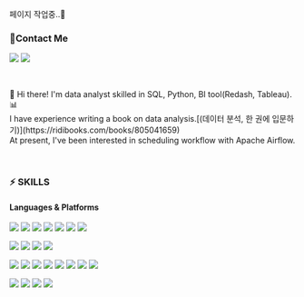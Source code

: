 페이지 작업중..🎈

### 📌Contact Me
<p>
  <a href="https://velog.io/@moonstar" target="_blank"><img src="https://img.shields.io/badge/Blog-FF5722?style=flat&logo=Blogger&logoColor=FFFFFF&"/></a>
  <a href="mailto:0803whdgus@naver.com" target="_blank"><img src="https://img.shields.io/badge/0803whdgus@naver.com-00000?style=flat&logo=naver&logoColor=FFFFFF&"/></a>
</p>
 
</br>

<p>
  👋&nbsp;Hi there! I'm data analyst skilled in SQL, Python, BI tool(Redash, Tableau).📊</br>
  I have experience writing a book on data analysis.[(데이터 분석, 한 권에 입문하기)](https://ridibooks.com/books/805041659)</br>
  At present, I've been interested in scheduling workflow with Apache Airflow.
</p>


</br>

### ⚡ SKILLS
#### Languages & Platforms
<p>
  <img src="https://img.shields.io/badge/Python-3776AB?style=flat&logo=Python&logoColor=FFFFFF&"/>
  <img src="https://img.shields.io/badge/Trino-DD00A1?style=flat&logo=Trino&logoColor=FFFFFF&"/>
  <img src="https://img.shields.io/badge/MySQL-4479A1?style=flat&logo=mysql&logoColor=FFFFFF&"/>
  <img src="https://img.shields.io/badge/PostgreSQL-4169E1?style=flat&logo=postgresql&logoColor=FFFFFF&"/>
  <img src="https://img.shields.io/badge/Markdown-000000?style=flat&logo=markdown&logoColor=FFFFFF&"/>
  <img src="https://img.shields.io/badge/LaTeX-008080?style=flat&logo=latex&logoColor=FFFFFF&"/>
  <img src="https://img.shields.io/badge/R-276DC3?style=flat&logo=R&logoColor=FFFFFF&"/>
</p>
<p>
  <img src="https://img.shields.io/badge/Jupyter-F37626?style=flat&logo=jupyter&logoColor=FFFFFF&"/>
  <img src="https://img.shields.io/badge/VS Code-007ACC?style=flat&logo=visualstudiocode&logoColor=FFFFFF&"/>
  <img src="https://img.shields.io/badge/Anaconda-44A833?style=flat&logo=anaconda&logoColor=FFFFFF&"/>
  <img src="https://img.shields.io/badge/Airflow-017CEE?style=flat&logo=apacheairflow&logoColor=FFFFFF&"/>
</p>
<p>
  <img src="https://img.shields.io/badge/Pandas-150458?style=flat&logo=pandas&logoColor=FFFFFF&"/>
  <img src="https://img.shields.io/badge/Numpy-013243?style=flat&logo=numpy&logoColor=FFFFFF&"/>
  <img src="https://img.shields.io/badge/Scikit%20Learn-7931E?style=flat&logo=scikitlearn&logoColor=FFFFFF&"/>
  <img src="https://img.shields.io/badge/TensorFlow-FF6F00?style=flat&logo=tensorflow&logoColor=FFFFFF&"/>
  <img src="https://img.shields.io/badge/Keras-D00000?style=flat&logo=keras&logoColor=FFFFFF&"/>
  <img src="https://img.shields.io/badge/PyTorch-EE4C2C?style=flat&logo=pytorch&logoColor=FFFFFF&"/>
  <img src="https://img.shields.io/badge/Selenium-43B02A?style=flat&logo=selenium&logoColor=FFFFFF&"/>
  <img src="https://img.shields.io/badge/Streamlit-FF4B4B?style=flat&logo=streamlit&logoColor=FFFFFF&"/>
</p>
<p>
  <img src="https://img.shields.io/badge/Notion-000000?style=flat&logo=notion&logoColor=FFFFFF&"/>
  <img src="https://img.shields.io/badge/Slack-4A154B?style=flat&logo=slack&logoColor=FFFFFF&"/>
  <img src="https://img.shields.io/badge/Git-F05032?style=flat&logo=git&logoColor=FFFFFF&"/>
  <img src="https://img.shields.io/badge/GitHub-181717?style=flat&logo=github&logoColor=FFFFFF&"/>
</p>

